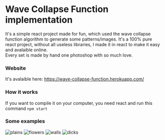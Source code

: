 # Wave Collapse Function implementation 
It's a simple react project made for fun, which used the wave collapse function algorithm to generate some patterns/images. It's a 100% pure react project, without all useless libraries, I made it in react to make it easy and avalaible online.\
Every set is made by hand one photoshop with so much love.
### Website
It's avalaible here: https://wave-collapse-function.herokuapp.com/
### How it works
If you want to compile it on your computer, you need react and run this command `npm start`
### Some examples
![plains](https://cdn.discordapp.com/attachments/718214061283737712/984493343406956574/plains.JPG)
![flowers](https://cdn.discordapp.com/attachments/718214061283737712/984493343155294238/flowers.JPG)
![walls](https://cdn.discordapp.com/attachments/718214061283737712/984493343641845800/walls.JPG)
![dicks](https://cdn.discordapp.com/attachments/718214061283737712/984493342945574962/diks.JPG)
